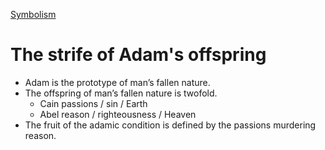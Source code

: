 [Symbolism](symbolism)

# The strife of Adam's offspring

- Adam is the prototype of man’s fallen nature.
- The offspring of man’s fallen nature is twofold.
    - Cain passions / sin / Earth
    - Abel reason / righteousness / Heaven
- The fruit of the adamic condition is defined by the passions murdering reason.
